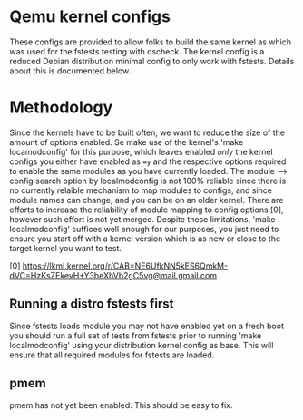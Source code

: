 Qemu kernel configs
===================

These configs are provided to allow folks to build the same kernel as which
was used for the fstests testing with oscheck. The kernel config is a reduced
Debian distribution minimal config to only work with fstests. Details about
this is documented below.

# Methodology

Since the kernels have to be built often, we want to reduce the size of
the amount of options enabled. Se make use of the kernel's 'make locamodconfig'
for this purpose, which leaves enabled *only* the kernel configs you either
have enabled as `=y` and the respective options required to enable the same
modules as you have currently loaded. The module --> config search option
by localmodconfig is not 100% reliable since there is no currently relaible
mechanism to map modules to configs, and since module names can change, and you
can be on an older kernel. There are efforts to increase the reliability of
module mapping to config options [0], however such effort is not yet merged.
Despite these limitations, 'make localmodconfig' suffices well enough for our
purposes, you just need to ensure you start off with a kernel version which is
as new or close to the target kernel you want to test.

[0] https://lkml.kernel.org/r/CAB=NE6UfkNN5kES6QmkM-dVC=HzKsZEkevH+Y3beXhVb2gC5vg@mail.gmail.com

## Running a distro fstests first

Since fstests loads module you may not have enabled yet on a fresh boot you
should run a full set of tests from fstests prior to running
'make localmodconfig' using your distribution kernel config as base. This
will ensure that all required modules for fstests are loaded.

## pmem

pmem has not yet been enabled. This should be easy to fix.
